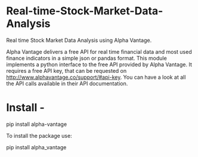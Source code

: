 # Real-time-Stock-Market-Data-Analysis
Real time Stock Market Data Analysis using Alpha Vantage. 

Alpha Vantage delivers a free API for real time financial data and most used finance indicators in a simple json or pandas format. This module implements a python interface to the free API provided by Alpha Vantage. It requires a free API key, that can be requested on http://www.alphavantage.co/support/#api-key. You can have a look at all the API calls available in their API documentation.


# Install - 
pip install alpha-vantage


To install the package use:

pip install alpha_vantage



